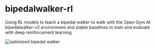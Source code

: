 # bipedalwalker-rl
Using RL models to teach a bipedal walker to walk with the Open Gym AI bipedalwalker-v2 environment and stable baselines to train and evaluate with deep reinforcement learning. 

![optimized bipedal walker](https://raw.githubusercontent.com/vidgi/bipedalwalker-rl/main/optimized-bipedalwalker.gif)
